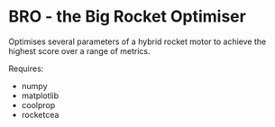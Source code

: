 BRO - the Big Rocket Optimiser
==============================

Optimises several parameters of a hybrid rocket motor to achieve the highest score over a range of metrics.

Requires:
- numpy
- matplotlib
- coolprop
- rocketcea
